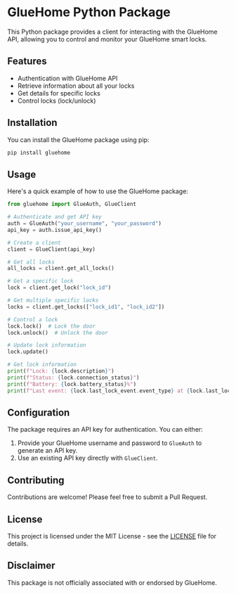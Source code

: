 # GlueHome Python Package

This Python package provides a client for interacting with the GlueHome API, allowing you to control and monitor your GlueHome smart locks.

## Features

- Authentication with GlueHome API
- Retrieve information about all your locks
- Get details for specific locks
- Control locks (lock/unlock)

## Installation

You can install the GlueHome package using pip:

```bash
pip install gluehome
```

## Usage

Here's a quick example of how to use the GlueHome package:

```python
from gluehome import GlueAuth, GlueClient

# Authenticate and get API key
auth = GlueAuth("your_username", "your_password")
api_key = auth.issue_api_key()

# Create a client
client = GlueClient(api_key)

# Get all locks
all_locks = client.get_all_locks()

# Get a specific lock
lock = client.get_lock("lock_id")

# Get multiple specific locks
locks = client.get_locks(["lock_id1", "lock_id2"])

# Control a lock
lock.lock()  # Lock the door
lock.unlock()  # Unlock the door

# Update lock information
lock.update()

# Get lock information
print(f"Lock: {lock.description}")
print(f"Status: {lock.connection_status}")
print(f"Battery: {lock.battery_status}%")
print(f"Last event: {lock.last_lock_event.event_type} at {lock.last_lock_event.event_time}")
```

## Configuration

The package requires an API key for authentication. You can either:

1. Provide your GlueHome username and password to `GlueAuth` to generate an API key.
2. Use an existing API key directly with `GlueClient`.

## Contributing

Contributions are welcome! Please feel free to submit a Pull Request.

## License

This project is licensed under the MIT License - see the [LICENSE](LICENSE) file for details.

## Disclaimer

This package is not officially associated with or endorsed by GlueHome.
